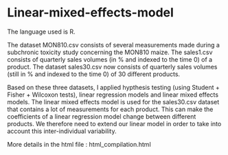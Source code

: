 # Linear-mixed-effects-model

The language used is R.

The dataset MON810.csv consists of several measurements made during a subchronic toxicity study concerning the MON810 maize.
The sales1.csv consists of quarterly sales volumes (in % and indexed to the time 0) of a product.
The dataset sales30.csv now consists of quarterly sales volumes (still in % and indexed to the time 0) of 30 different products.

Based on these three datasets, I applied hypthesis testing (using Student + Fisher + Wilcoxon tests), linear regression models and linear mixed effects models. The linear mixed effects model is used for the sales30.csv dataset that contains a lot of measurements for each product. This can make the coefficients of a linear regression model change between different products. We therefore need to extend our linear model in order to take into account this inter-individual variability.


More details in the html file : html_compilation.html
